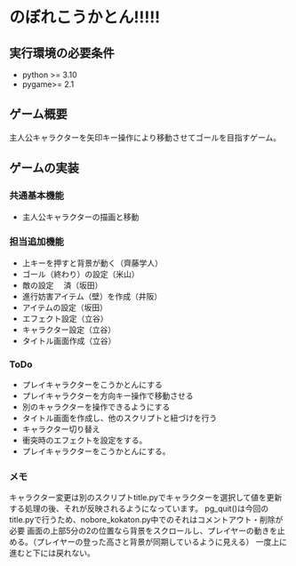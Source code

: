 # のぼれこうかとん!!!!!

## 実行環境の必要条件
* python >= 3.10
* pygame>= 2.1

## ゲーム概要
主人公キャラクターを矢印キー操作により移動させてゴールを目指すゲーム。

## ゲームの実装
### 共通基本機能
* 主人公キャラクターの描画と移動

### 担当追加機能
* 上キーを押すと背景が動く（齊藤学人）
* ゴール（終わり）の設定（米山）
* 敵の設定 　済（坂田）
* 進行妨害アイテム（壁）を作成（井阪）
* アイテムの設定（坂田）
* エフェクト設定（立谷）
* キャラクター設定（立谷）
* タイトル画面作成（立谷）

### ToDo
* プレイキャラクターをこうかとんにする
* プレイキャラクターを方向キー操作で移動させる
* 別のキャラクターを操作できるようにする
* タイトル画面を作成し、他のスクリプトと紐づけを行う
* キャラクター切り替え
* 衝突時のエフェクトを設定をする。
* プレイキャラクターをこうかとんにする。

### メモ
キャラクター変更は別のスクリプトtitle.pyでキャラクターを選択して値を更新する処理の後、それが反映されるようになっています。
pg_quit()は今回のtitle.pyで行うため、nobore_kokaton.py中でのそれはコメントアウト・削除が必要
画面の上部5分の2の位置なら背景をスクロールし、プレイヤーの動きを止める。（プレイヤーの登った高さと背景が同期しているように見える）
一度上に進むと下には戻れない。
